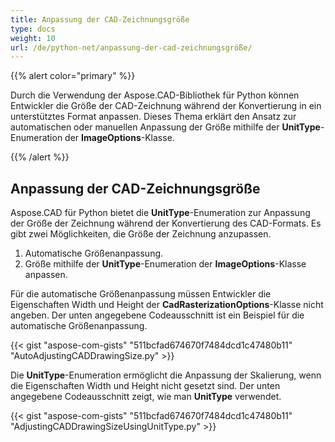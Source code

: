 ```yaml
---
title: Anpassung der CAD-Zeichnungsgröße
type: docs
weight: 10
url: /de/python-net/anpassung-der-cad-zeichnungsgröße/
---
```


{{% alert color="primary" %}}

Durch die Verwendung der Aspose.CAD-Bibliothek für Python können Entwickler die Größe der CAD-Zeichnung während der Konvertierung in ein unterstütztes Format anpassen. Dieses Thema erklärt den Ansatz zur automatischen oder manuellen Anpassung der Größe mithilfe der **UnitType**-Enumeration der **ImageOptions**-Klasse.

{{% /alert %}}

## **Anpassung der CAD-Zeichnungsgröße**

Aspose.CAD für Python bietet die **UnitType**-Enumeration zur Anpassung der Größe der Zeichnung während der Konvertierung des CAD-Formats. Es gibt zwei Möglichkeiten, die Größe der Zeichnung anzupassen.

1. Automatische Größenanpassung.
1. Größe mithilfe der **UnitType**-Enumeration der **ImageOptions**-Klasse anpassen.

Für die automatische Größenanpassung müssen Entwickler die Eigenschaften Width und Height der **CadRasterizationOptions**-Klasse nicht angeben. Der unten angegebene Codeausschnitt ist ein Beispiel für die automatische Größenanpassung.

{{< gist "aspose-com-gists" "511bcfad674670f7484dcd1c47480b11" "AutoAdjustingCADDrawingSize.py" >}}

Die **UnitType**-Enumeration ermöglicht die Anpassung der Skalierung, wenn die Eigenschaften Width und Height nicht gesetzt sind. Der unten angegebene Codeausschnitt zeigt, wie man **UnitType** verwendet.

{{< gist "aspose-com-gists" "511bcfad674670f7484dcd1c47480b11" "AdjustingCADDrawingSizeUsingUnitType.py" >}}
